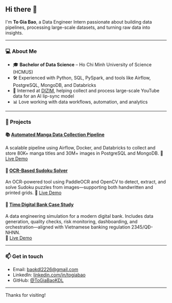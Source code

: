 ## Hi there 👋  
I'm **To Gia Bao**, a Data Engineer Intern passionate about building data pipelines, processing large-scale datasets, and turning raw data into insights.

---

### 💻 About Me

- 🎓 **Bachelor of Data Science** – Ho Chi Minh University of Science (HCMUS)  
- 🛠️ Experienced with Python, SQL, PySpark, and tools like Airflow, PostgreSQL, MongoDB, and Databricks  
- 🤝 Interned at [DIZIM](https://dizim.ai/en/ai-marketing-agency/), helping collect and process large-scale YouTube data for an AI lip-sync model  
- 📊 Love working with data workflows, automation, and analytics

---

### 🚀 Projects

#### 📚 [Automated Manga Data Collection Pipeline](https://github.com/ToGiaBaoKDL/mangadex-pipeline)  
A scalable pipeline using Airflow, Docker, and Databricks to collect and store 80K+ manga titles and 30M+ images in PostgreSQL and MongoDB.
🔗 [Live Demo](https://tgb-mangadex-pipeline.streamlit.app/)

#### 🔢 [OCR-Based Sudoku Solver](https://github.com/ToGiaBaoKDL/Sudoku_OCR)  
An OCR-powered tool using PaddleOCR and OpenCV to detect, extract, and solve Sudoku puzzles from images—supporting both handwritten and printed grids.
🔗 [Live Demo](https://sudoku-ocr-tgb.streamlit.app/)

#### 🏦 [Timo Digital Bank Case Study](https://github.com/ToGiaBaoKDL/TimoBankCaseStudy)  
A data engineering simulation for a modern digital bank. Includes data generation, quality checks, risk monitoring, dashboarding, and orchestration—aligned with Vietnamese banking regulation 2345/QĐ-NHNN.  
🔗 [Live Demo](https://tgb-timobankcasestudy.streamlit.app/)

---

### 📫 Get in touch

- Email: [baokdl2226@gmail.com](mailto:baokdl2226@gmail.com)  
- LinkedIn: [linkedin.com/in/togiabao](https://www.linkedin.com/in/togiabao/)  
- GitHub: [@ToGiaBaoKDL](https://github.com/ToGiaBaoKDL)

---

Thanks for visiting!
